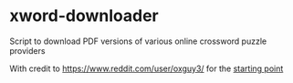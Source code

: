 # xword-downloader
Script to download PDF versions of various online crossword puzzle providers

With credit to https://www.reddit.com/user/oxguy3/ for the [starting point](https://www.reddit.com/r/crossword/comments/dqtnca/my_automatic_nyt_crossword_downloading_script/)
